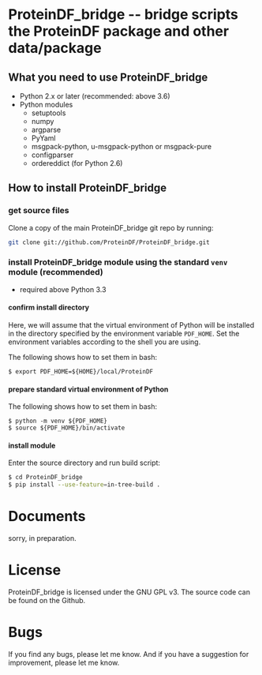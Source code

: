 # ProteinDF_bridge -- bridge scripts the ProteinDF package and other data/package

## What you need to use ProteinDF_bridge

* Python 2.x or later (recommended: above 3.6)
* Python modules
  * setuptools
  * numpy
  * argparse
  * PyYaml
  * msgpack-python, u-msgpack-python or msgpack-pure
  * configparser
  * ordereddict (for Python 2.6)

## How to install ProteinDF_bridge

### get source files

Clone a copy of the main ProteinDF_bridge git repo by running:

```bash
git clone git://github.com/ProteinDF/ProteinDF_bridge.git
```


### install ProteinDF_bridge module using the standard `venv` module (recommended)

- required above Python 3.3

#### confirm install directory

Here, we will assume that the virtual environment of Python will be installed in the directory specified by the environment variable `PDF_HOME`.
Set the environment variables according to the shell you are using.

The following shows how to set them in bash:

```
$ export PDF_HOME=${HOME}/local/ProteinDF
```

#### prepare standard virtual environment of Python

The following shows how to set them in bash:

```
$ python -m venv ${PDF_HOME}
$ source ${PDF_HOME}/bin/activate
```

#### install module

Enter the source directory and run build script:

```bash
$ cd ProteinDF_bridge
$ pip install --use-feature=in-tree-build .
```

# Documents

sorry, in preparation.


# License

ProteinDF_bridge is licensed under the GNU GPL v3.
The source code can be found on the Github.


# Bugs

If you find any bugs, please let me know.
And if you have a suggestion for improvement, please let me know.
